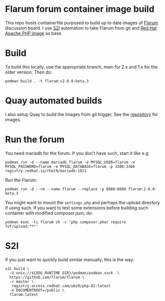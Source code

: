 # Flarum forum container image build

This repo hosts containerfile purposed to build up to date images of
[Flarum](https://flarum.org) discussion board. I use
[S2I](https://github.com/openshift/source-to-image) automation to take
Flarum from git and
[Red Hat Apache PHP image](https://catalog.redhat.com/software/containers/ubi9/php-82/657b0176999f2e3662c8159b?container-tabs=overview)
as base.

# Build

To build this locally, use the appropriate branch, main for 2.x and 1.x for
the older version. Then do:

```
podman build . -t flarum:v2.0.0-beta.3
```

# Quay automated builds

I also setup Quay to build the images from git trigger, See the
[repository](https://quay.io/repository/ikke/flarum) for images.

# Run the forum

You need mariadb for the forum. If you don't have such, start it like e.g:

```
podman run -d --name mariadb_flarum -e MYSQL_USER=flarum -e MYSQL_PASSWORD=flarum -e MYSQL_DATABASE=flarum -p 3306:3306 registry.redhat.io/rhel9/mariadb-1011
```

Run the Flarum:

```
podman run -d --rm --name flarum --replace -p 8080:8080 flarum:2.0.0-beta.3
```

You might want to mount the `settings.php` and perhaps the upload directory if using such. 
If you want to test some extensions before building such container with
modified composer.json, do:

```
podman exec -ti flarum sh -c 'php composer.phar require fof/upload:"*"'
```

# S2I

If you just want to quickly build similar manually, this is the way:

```
s2i build \
  -U unix://${XDG_RUNTIME_DIR}/podman/podman.sock .\
  https://github.com/flarum/flarum \
  -r master \
   registry.access.redhat.com/ubi9/php-82:latest
  -e DOCUMENTROOT=/public \
  flarum:latest
```
